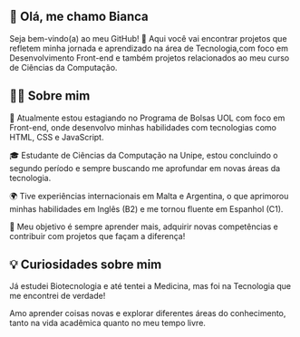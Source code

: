  ## 👋 Olá, me chamo Bianca 
Seja bem-vindo(a) ao meu GitHub! 🚀 Aqui você vai encontrar projetos que refletem minha jornada e aprendizado na área de Tecnologia,com foco em Desenvolvimento Front-end e também projetos relacionados ao meu curso de Ciências da Computação.

 ## 🧑‍💻 Sobre mim
💼 Atualmente  estou estagiando no Programa de Bolsas UOL com foco em Front-end, onde desenvolvo minhas habilidades com tecnologias como HTML, CSS e JavaScript.

🎓 Estudante de Ciências da Computação na Unipe, estou concluindo o segundo período e sempre buscando me aprofundar em novas áreas da tecnologia.

🌍 Tive experiências internacionais em Malta e Argentina, o que aprimorou minhas habilidades em Inglês (B2) e me tornou fluente em Espanhol (C1).

🎯 Meu objetivo é sempre aprender mais, adquirir novas competências e contribuir com projetos que façam a diferença!

## 💡 Curiosidades sobre mim
Já estudei Biotecnologia e até tentei a Medicina, mas foi na Tecnologia que me encontrei de verdade!

Amo aprender coisas novas e explorar diferentes áreas do conhecimento, tanto na vida acadêmica quanto no meu tempo livre.

<!---
Biancassc/Biancassc is a ✨ special ✨ repository because its `README.md` (this file) appears on your GitHub profile.
You can click the Preview link to take a look at your changes.
--->
